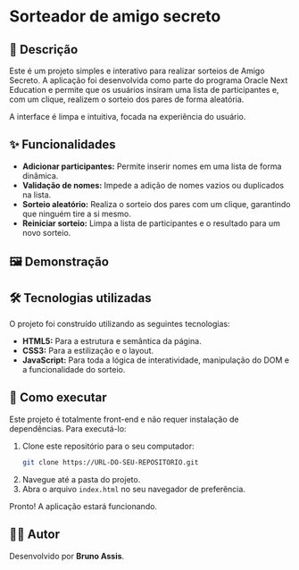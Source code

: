 # Sorteador de amigo secreto

## 📝 Descrição

Este é um projeto simples e interativo para realizar sorteios de Amigo Secreto. A aplicação foi desenvolvida como parte do programa Oracle Next Education e permite que os usuários insiram uma lista de participantes e, com um clique, realizem o sorteio dos pares de forma aleatória.

A interface é limpa e intuitiva, focada na experiência do usuário.

## ✨ Funcionalidades

  - **Adicionar participantes:** Permite inserir nomes em uma lista de forma dinâmica.
  - **Validação de nomes:** Impede a adição de nomes vazios ou duplicados na lista.
  - **Sorteio aleatório:** Realiza o sorteio dos pares com um clique, garantindo que ninguém tire a si mesmo.
  - **Reiniciar sorteio:** Limpa a lista de participantes e o resultado para um novo sorteio.

## 🖼️ Demonstração



## 🛠️ Tecnologias utilizadas

O projeto foi construído utilizando as seguintes tecnologias:

  - **HTML5:** Para a estrutura e semântica da página.
  - **CSS3:** Para a estilização e o layout.
  - **JavaScript:** Para toda a lógica de interatividade, manipulação do DOM e a funcionalidade do sorteio.

## 🚀 Como executar

Este projeto é totalmente front-end e não requer instalação de dependências. Para executá-lo:

1.  Clone este repositório para o seu computador:
    ```bash
    git clone https://URL-DO-SEU-REPOSITORIO.git
    ```
2.  Navegue até a pasta do projeto.
3.  Abra o arquivo `index.html` no seu navegador de preferência.

Pronto\! A aplicação estará funcionando.

## 👨‍💻 Autor

Desenvolvido por **Bruno Assis**.

[](https://www.linkedin.com/in/bruno-assys)
[](https://assyss.github.io/Machine-Learning/)
